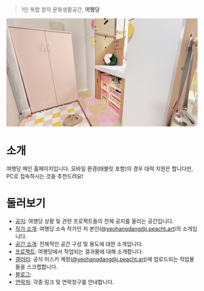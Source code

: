 > 1인 복합 창작 문화생활공간, **여행당**

![main.jpg](./assets/main.jpg)

# 소개

여행당 메인 홈페이지입니다.
모바일 환경(태블릿 포함)의 경우 대략 지원은 합니다만, PC로 접속하시는 것을 추천드려요!

# 둘러보기

* [공지](./?d=notice): 여행당 상황 및 관련 프로젝트들의 전체 공지를 올리는 공간입니다.
* [작가 소개](./?p=artist): 여행당 소속 작가인 저 본인(@yeohangdang@i.peacht.art)의 소개입니다.
* [공간 소개](./?p=space): 전체적인 공간 구성 및 용도에 대한 소개입니다.
* [프로젝트](./?p=projects): 여행당에서 작업되는 결과물에 대해 소개합니다.
* [갤러리](./?p=gallery): 공식 미스키 계정([@yeohangdang@i.peacht.art](https://i.peacht.art/@yeohangdang))에 업로드되는 작업물들을 스크랩합니다.
* [블로그](./?d=blog):
* [연락처](./?p=contact): 각종 링크 및 연락창구를 안내합니다.